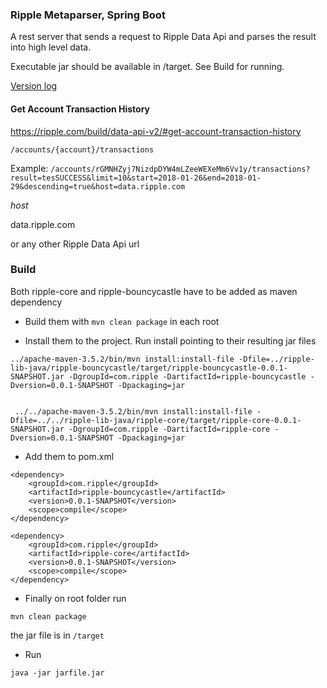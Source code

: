 ### Ripple Metaparser, Spring Boot


A rest server that sends a request to Ripple Data Api and parses the result into high level data.

Executable jar should be available in /target. See Build for running. 

[Version log](./VERSIONS)

#### Get Account Transaction History 

https://ripple.com/build/data-api-v2/#get-account-transaction-history

`/accounts/{account}/transactions`
 
Example: 
`/accounts/rGMNHZyj7NizdpDYW4mLZeeWEXeMm6Vv1y/transactions?result=tesSUCCESS&limit=10&start=2018-01-26&end=2018-01-29&descending=true&host=data.ripple.com`

*host* 

data.ripple.com

or any other Ripple Data Api url


### Build
Both ripple-core and ripple-bouncycastle have to be added as maven dependency

- Build them with `mvn clean package` in each root 

- Install them to the project. Run install pointing to their resulting jar files

```
../apache-maven-3.5.2/bin/mvn install:install-file -Dfile=../ripple-lib-java/ripple-bouncycastle/target/ripple-bouncycastle-0.0.1-SNAPSHOT.jar -DgroupId=com.ripple -DartifactId=ripple-bouncycastle -Dversion=0.0.1-SNAPSHOT -Dpackaging=jar


 ../../apache-maven-3.5.2/bin/mvn install:install-file -Dfile=../../ripple-lib-java/ripple-core/target/ripple-core-0.0.1-SNAPSHOT.jar -DgroupId=com.ripple -DartifactId=ripple-core -Dversion=0.0.1-SNAPSHOT -Dpackaging=jar
```

- Add them to pom.xml


```
<dependency>
	<groupId>com.ripple</groupId>
	<artifactId>ripple-bouncycastle</artifactId>
	<version>0.0.1-SNAPSHOT</version>
	<scope>compile</scope>
</dependency>
		
<dependency>
	<groupId>com.ripple</groupId>
	<artifactId>ripple-core</artifactId>
	<version>0.0.1-SNAPSHOT</version>
	<scope>compile</scope>
</dependency>

```

- Finally on root folder run

`mvn clean package` 

the jar file is in `/target`

- Run 

`java -jar jarfile.jar`




